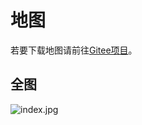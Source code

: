 # 地图

若要下载地图请前往[Gitee项目](https://gitee.com/scris/project-kube-maps)。

## 全图

![index.jpg](https://i.loli.net/2020/07/24/fJ28rG34h6ilCYp.jpg)
